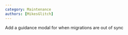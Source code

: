 ```yaml
---
category: Maintenance
authors: [MikesGlitch]
---
```


Add a guidance modal for when migrations are out of sync

